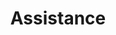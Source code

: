 ---
title: Assistance
crosslinks:
- borrow
- LosAngeles
- Random_Acts_Of_Pizza
- RandomKindness
- SampleSize
- personalfinance
- giftcardexchange
- beermoney
- borrowdeletes
- CasualConversation
- Food_Bank
- tmsbmeta
- signupsforpay
- youtubot
- EatCheapAndHealthy
- almosthomeless
- Design
- namenerds
- SuicideWatch
- RandomActsOfPizza
---